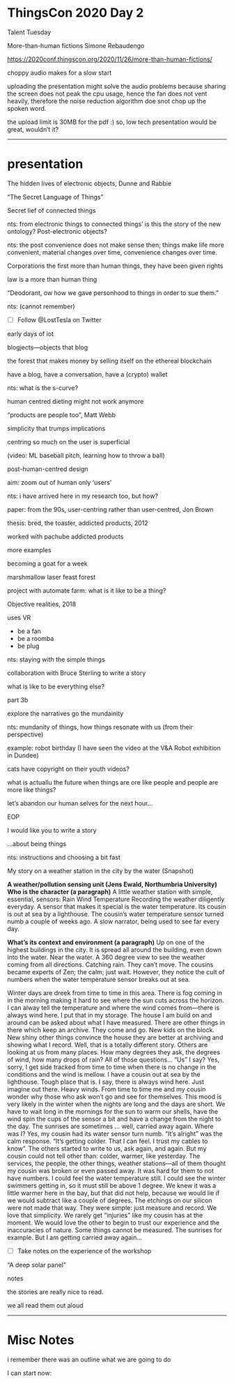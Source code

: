 # ThingsCon 2020 Day 2

Talent Tuesday

More-than-human fictions
Simone Rebaudengo

https://2020conf.thingscon.org/2020/11/26/more-than-human-fictions/

choppy audio makes for a slow start

uploading the presentation might solve the audio problems because sharing the screen does not peak the cpu usage, hence the fan does not vent heavily, therefore the noise reduction algorithm doe snot chop up the spoken word.

the upload limit is 30MB for the pdf :) so, low tech presentation would be great, wouldn’t it?

---

# presentation

The hidden lives of electronic objects, Dunne and Rabbie

“The Secret Language of Things”

Secret lief of connected things

nts: from electronic things to connected things’ is this the story of the new ontology? Post-electronic objects?

nts: the post convenience does not make sense then; things make life more convenient, material changes over time, convenience changes over time.

Corporations the first more than human things, they have been given rights

law is a more than human thing

“Deodorant, ow how we gave personhood to things in order to sue them.”

nts: (cannot remember)

- [ ] Follow @LostTesla on Twitter

early days of iot

blogjects—objects that blog

the forest that makes money by selling itself on the ethereal blockchain

have a blog, have a conversation, have a (crypto) wallet

nts: what is the s-curve?

human centred dieting might not work anymore

“products are people too”, Matt Webb

simplicity that trumps implications

centring so much on the user is superficial

(video: ML baseball pitch, learning how to throw a ball)

post-human-centred design

aim: zoom out of human only ‘users’

nts: i have arrived here in my research too, but how?

paper: from the 90s, user-centring rather than user-centred, Jon Brown

thesis: bred, the toaster, addicted products, 2012

worked with pachube
addicted products


more examples

becoming a goat for a week

marshmallow laser feast forest


project with automate farm: what is it like to be a thing?

Objective realities, 2018

uses VR

- be a fan
- be a roomba
- be plug

nts: staying with the simple things

collaboration with Bruce Sterling to write a story


what is like to be everything else?


part 3b


explore the narratives go the mundainity

nts: mundanity of things, how things resonate with us (from their perspective)

example: robot birthday (I have seen the video at the V&A Robot exhibition in Dundee)

cats have copyright on their youth videos?

what is actuallu the future when things are ore like people and people are more like things?


let’s abandon our human selves for the next hour…

EOP


I would like you to write a story

…about being things



nts: instructions and choosing a bit fast

My story on a weather station in the city by the water (Snapshot)

**A weather/pollution sensing unit (Jens Ewald, Northumbria University)**
**Who is the character (a paragraph)**
A little weather station with simple, essential, sensors:
Rain
Wind
Temperature
Recording the weather diligently everyday.
A sensor that makes it special is the water temperature.
Its cousin is out at sea by a lighthouse.
The cousin’s water temperature sensor turned numb a couple of weeks ago.
A slow narrator, being used to see far every day.

**What’s its context and environment (a paragraph)**
Up on one of the highest buildings in the city.
It is spread all around the building, even down into the water.
Near the water. A 360 degree view to see the weather coming from all directions.
Catching rain.
They can’t move.
The cousins became experts of Zen; the calm; just wait.
However, they notice the cult of numbers when the water temperature sensor breaks out at sea.

Winter days are dreek from time to time in this area. There is fog coming in in the morning making it hard to see where the sun cuts across the horizon. I can alway tell the temperature and where the wind comes from—there is always wind here. I put that in my storage. The house I am build on and around can be asked about what I have measured. There are other things in there which keep an archive. They come and go. New kids on the block. New shiny other things convince the house they are better at archiving and showing what I record. Well, that is a totally different story.
Others are looking at us from many places. How many degrees they ask, the degrees of wind, how many drops of rain? All of those questions… “Us” I say? Yes, sorry, I get side tracked from time to time when there is no change in the conditions and the wind is mellow. I have a cousin out at sea by the lighthouse. Tough place that is. I say, there is always wind here. Just imagine out there. Heavy winds. From time to time me and my cousin wonder why those who ask won’t go and see for themselves. This mood is very likely in the winter when the nights are long and the days are short. We have to wait long in the mornings for the sun to warm our shells, have the wind spin the cups of the sensor a bit and have a change from the night to the day. The sunrises are sometimes … well, carried away again.
Where was I? Yes, my cousin had its water sensor turn numb. “It’s alright” was the calm response. “It’s getting colder. That I can feel. I trust my cables to know”. The others started to write to us, ask again, and again. But my cousin could not tell other than: colder, warmer, like yesterday. The services, the people, the other things, weather stations—all of them thought my cousin was broken or even passed away. It was hard for them to not have numbers. I could feel the water temperature still. I could see the winter swimmers getting in, so it must still be above 1 degree. We knew it was a little warmer here in the bay, but that did not help, because we would lie if we would subtract like a couple of degrees. The etchings on our silicon were not made that way. They were simple: just measure and record. We love that simplicity. We rarely get “injuries” like my cousin has at the moment. We would love the other to begin to trust our experience and the inaccuracies of nature. Some things cannot be measured. The sunrises for example. But I am getting carried away again…


- [ ] Take notes on the experience of the workshop


“A deep solar panel”

notes

the stories are really nice to read.

we all read them out aloud

---

# Misc Notes

i remember there was an outline what we are going to do

I can start now: 

